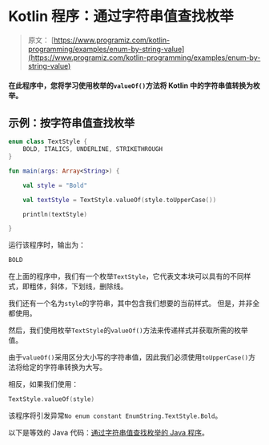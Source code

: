 # Kotlin 程序：通过字符串值查找枚举

> 原文： [https://www.programiz.com/kotlin-programming/examples/enum-by-string-value](https://www.programiz.com/kotlin-programming/examples/enum-by-string-value)

#### 在此程序中，您将学习使用枚举的`valueOf()`方法将 Kotlin 中的字符串值转换为枚举。

## 示例：按字符串值查找枚举

```kt
enum class TextStyle {
    BOLD, ITALICS, UNDERLINE, STRIKETHROUGH
}

fun main(args: Array<String>) {

    val style = "Bold"

    val textStyle = TextStyle.valueOf(style.toUpperCase())

    println(textStyle)

}
```

运行该程序时，输出为：

```kt
BOLD
```

在上面的程序中，我们有一个枚举`TextStyle`，它代表文本块可以具有的不同样式，即粗体，斜体，下划线，删除线。

我们还有一个名为`style`的字符串，其中包含我们想要的当前样式。 但是，并非全都使用。

然后，我们使用枚举`TextStyle`的`valueOf()`方法来传递样式并获取所需的枚举值。

由于`valueOf()`采用区分大小写的字符串值，因此我们必须使用`toUpperCase()`方法将给定的字符串转换为大写。

相反，如果我们使用：

```kt
TextStyle.valueOf(style)
```

该程序将引发异常`No enum constant EnumString.TextStyle.Bold`。

以下是等效的 Java 代码：[通过字符串值查找枚举的 Java 程序](/java-programming/examples/enum-by-string-value "Java program to lookup enum by string value")。